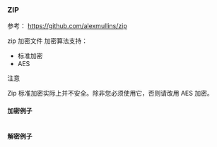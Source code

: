 ### ZIP

参考：
https://github.com/alexmullins/zip

zip 加密文件 加密算法支持： 
- 标准加密
- AES


注意

Zip 标准加密实际上并不安全。除非您必须使用它，否则请改用 AES 加密。



#### 加密例子

```golang

```



#### 解密例子

